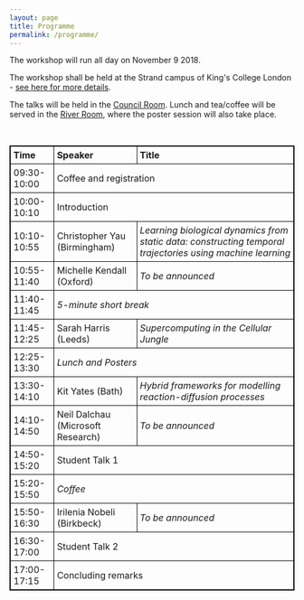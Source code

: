 ```yaml
---
layout: page
title: Programme
permalink: /programme/
---
```


<p>The workshop will run all day on November 9 2018. 
<!--   
 <p><em>A detailed schedule will appear here soon.</em> 
-->
<p>The workshop shall be held at the Strand campus of King's College London - <a href="https://qsbworkshop.github.io/qsb2018/venue/">see here for more details</a>. </p>

<p>The talks will be held in the <a href="https://www.kingsvenues.com/Conferences-Meetings/Strand/Council-Room.aspx">Council Room</a>. Lunch and tea/coffee will be served in the <a href="https://www.kingsvenues.com/Conferences-Meetings/Strand/River-Room.aspx">River Room</a>, where the poster session will also take place. </p>

<!-- 
<p>All talks will be given the <em><b>Nash Lecture Theatre</b></em>, whilst registration, lunch and the poster sessions will take place in the <em><b>River room</b></em>. </p>
-->

<br>

<head>
<style>
table, th, td {
    border: 1px solid black;
    border-collapse: collapse;
}
th, td {
    padding: 5px;
}
th {
    text-align: left;
}
</style>
</head>
<body>

<table style="width:100%">
  <tr>
    <th>Time</th>
    <th>Speaker</th> 
    <th>Title</th>
  </tr>
  <tr>
    <td>09:30-10:00</td>
    <td colspan="2">Coffee and registration</td>
  </tr>
  <tr>
    <td>10:00-10:10</td>
    <td colspan="2">Introduction</td>
  </tr>
  <tr>
    <td>10:10-10:55</td>
    <td>Christopher Yau (Birmingham)</td>
    <td><i>Learning biological dynamics from static data: constructing temporal trajectories using machine learning</i></td>
  </tr>
  <tr>
    <td>10:55-11:40</td>
    <td>Michelle Kendall (Oxford)</td>
    <td><i>To be announced</i></td>
  </tr>
  <tr>
    <td>11:40-11:45</td>
    <td colspan="2"><i>5-minute short break</i></td>
  </tr>
  <tr>
    <td>11:45-12:25</td>
    <td>Sarah Harris (Leeds)</td>
    <td><i>Supercomputing in the Cellular Jungle</i></td>
  </tr>
  <tr>
    <td>12:25-13:30</td>
    <td colspan="2"><i>Lunch and Posters</i></td>
  </tr>
  <tr>
    <td>13:30-14:10</td>
    <td>Kit Yates (Bath)</td>
    <td><i>Hybrid frameworks for modelling reaction-diffusion processes</i></td>
  </tr>
  <tr>
    <td>14:10-14:50</td>
    <td>Neil Dalchau (Microsoft Research)</td>
    <td><i>To be announced</i></td>
  </tr>
  <tr>
    <td>14:50-15:20</td>
    <td colspan="2">Student Talk 1</td>
  </tr>
  <tr>
    <td>15:20-15:50</td>
    <td colspan="2"><i>Coffee</i></td>
  </tr>
  <tr>
    <td>15:50-16:30</td>
    <td>Irilenia Nobeli (Birkbeck)</td>
    <td><i>To be announced</i></td>
  </tr>
  <tr>
    <td>16:30-17:00</td>
    <td colspan="2">Student Talk 2</td>
  </tr>
  <tr>
    <td>17:00-17:15</td>
    <td colspan="2">Concluding remarks</td>
  </tr>
</table>

</body>

